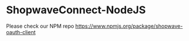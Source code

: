 ShopwaveConnect-NodeJS
======================

Please check our NPM repo https://www.npmjs.org/package/shopwave-oauth-client
